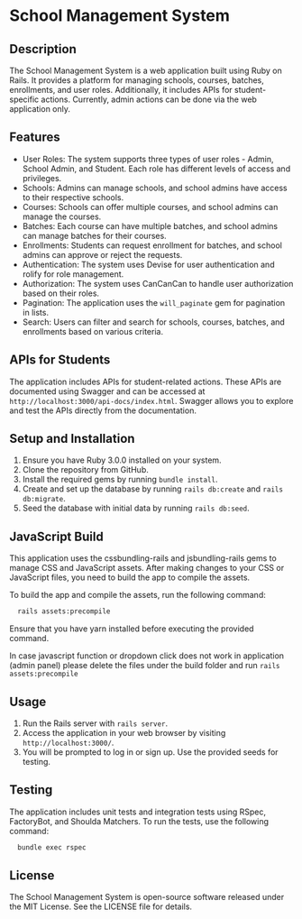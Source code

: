 # School Management System

## Description
The School Management System is a web application built using Ruby on Rails. It provides a platform for managing schools, courses, batches, enrollments, and user roles. Additionally, it includes APIs for student-specific actions. Currently, admin actions can be done via the web application only.

## Features
- User Roles: The system supports three types of user roles - Admin, School Admin, and Student. Each role has different levels of access and privileges.
- Schools: Admins can manage schools, and school admins have access to their respective schools.
- Courses: Schools can offer multiple courses, and school admins can manage the courses.
- Batches: Each course can have multiple batches, and school admins can manage batches for their courses.
- Enrollments: Students can request enrollment for batches, and school admins can approve or reject the requests.
- Authentication: The system uses Devise for user authentication and rolify for role management.
- Authorization: The system uses CanCanCan to handle user authorization based on their roles.
- Pagination: The application uses the `will_paginate` gem for pagination in lists.
- Search: Users can filter and search for schools, courses, batches, and enrollments based on various criteria.

## APIs for Students

The application includes APIs for student-related actions. These APIs are documented using Swagger and can be accessed at `http://localhost:3000/api-docs/index.html`. Swagger allows you to explore and test the APIs directly from the documentation.

## Setup and Installation
1. Ensure you have Ruby 3.0.0 installed on your system.
2. Clone the repository from GitHub.
3. Install the required gems by running `bundle install`.
4. Create and set up the database by running `rails db:create` and `rails db:migrate`.
5. Seed the database with initial data by running `rails db:seed`.

## JavaScript Build

This application uses the cssbundling-rails and jsbundling-rails gems to manage CSS and JavaScript assets. After making changes to your CSS or JavaScript files, you need to build the app to compile the assets.

To build the app and compile the assets, run the following command:

```bash
  rails assets:precompile
```

Ensure that you have yarn installed before executing the provided command.

In case javascript function or dropdown click does not work in application (admin panel) please delete the files under the build folder and run `rails assets:precompile`

## Usage
1. Run the Rails server with `rails server`.
2. Access the application in your web browser by visiting `http://localhost:3000/`.
3. You will be prompted to log in or sign up. Use the provided seeds for testing.

## Testing
The application includes unit tests and integration tests using RSpec, FactoryBot, and Shoulda Matchers. To run the tests, use the following command:


```bash
  bundle exec rspec
```

## License
The School Management System is open-source software released under the MIT License. See the LICENSE file for details.
